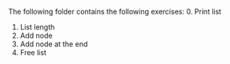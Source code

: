 
The following folder contains the following exercises:
0. Print list
1. List length
2. Add node
3. Add node at the end
4. Free list

